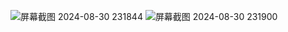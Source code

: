 ![屏幕截图 2024-08-30 231844](https://github.com/user-attachments/assets/6fc721ba-f5c6-4bf5-b4a0-9506a024c050)
![屏幕截图 2024-08-30 231900](https://github.com/user-attachments/assets/55a90219-31c8-441c-a0f7-2d0fcd65dbf1)
